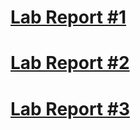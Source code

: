 
# [Lab Report #1](lab-report-1-week-2.html) 

# [Lab Report #2](lab-report-2-week-4.html) 

# [Lab Report #3](lab-report-3-week-6.html)
